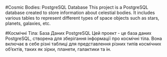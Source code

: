 #Cosmic Bodies: PostgreSQL Database
This project is a PostgreSQL database created to store information about celestial bodies.
It includes various tables to represent different types of space objects such as stars, planets, galaxies, etc.


#Космічні Тіла: База Даних PostgreSQL
Цей проект - це база даних PostgreSQL, створена для зберігання інформації про космічні тіла.
Вона включає в себе різні таблиці для представлення різних типів космічних об’єктів, таких як зірки, планети, галактики та ін.
